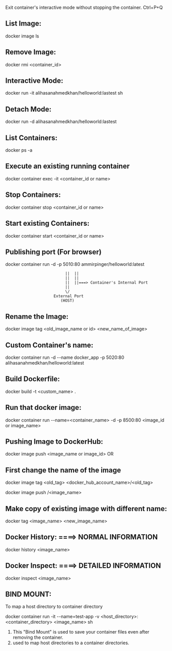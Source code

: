 Exit container's interactive mode without stopping the container.
              Ctrl+P+Q

## List Image:

docker image ls
## Remove Image: 

docker rmi <container_id>

## Interactive Mode:

docker run -it alihasanahmedkhan/helloworld:lastest sh

## Detach Mode:

docker run -d alihasanahmedkhan/helloworld:lastest

## List Containers:

docker ps -a

## Execute an existing running container

docker container exec -it <container_id or name>

## Stop Containers:

docker container stop <container_id or name>

## Start existing Containers:

docker container start <container_id or name>

## Publishing port (For browser)

docker container run -d -p 5010:80 ammirpinger/helloworld:latest

                              ||  ||
                              ||  || 
                              ||  ||===> Container's Internal Port 
                              ||  
                              \/
                         External Port
                            (HOST)

## Rename the Image:

docker image tag <old_image_name or id> <new_name_of_image>                           
                            

## Custom Container's name:

docker container run -d --name docker_app -p 5020:80 alihasanahmedkhan/helloworld:latest

## Build Dockerfile:

docker build -t <custom_name> .

## Run that docker image:
docker container run --name=<container_name> -d -p 8500:80 <image_id or image_name>

## Pushing Image to DockerHub:

docker image push <image_name or image_id>
			OR
## First change the name of the image

docker image tag <old_tag> <docker_hub_account_name>/<old_tag>

docker image push <username>/<image_name>

## Make copy of existing image with different name:

docker tag <image_name> <new_image_name>

## Docker History: ====> NORMAL INFORMATION

docker history <image_name>

## Docker Inspect: ====> DETAILED INFORMATION

docker inspect <image_name>

## BIND MOUNT:

To map a host directory to container directory

docker container run -it --name=test-app -v <host_directory>:<container_directory> <image_name> sh

1. This "Bind Mount" is used to save your container files even after removing the container.
2. used to map host directories to a container directories.
